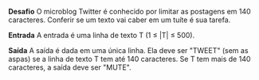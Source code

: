 **Desafio**
O microblog Twitter é conhecido por limitar as postagens em 140 caracteres. Conferir se um texto vai caber em um tuíte é sua tarefa.

**Entrada**
A entrada é uma linha de texto T (1 ≤ |T| ≤ 500).

**Saída**
A saída é dada em uma única linha. Ela deve ser "TWEET" (sem as aspas) se a linha de texto T tem até 140 caracteres. Se T tem mais de 140 caracteres, a saída deve ser "MUTE".

 